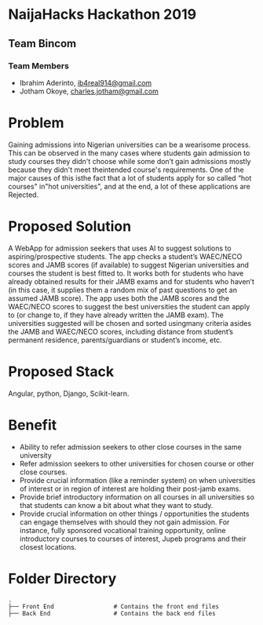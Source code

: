# NaijaHacks Hackathon 2019

## Team Bincom

### Team Members

- Ibrahim Aderinto, ib4real914@gmail.com
- Jotham Okoye, charles.jotham@gmail.com

# Problem

Gaining admissions into Nigerian universities can be a wearisome process. This can be observed in the many cases where students gain admission to study courses they didn't choose while some don’t gain admissions mostly because they didn't meet theintended course's requirements. One of the major causes of this isthe fact that a lot of students apply for so called “hot courses" in"hot universities", and at the end, a lot of these applications are Rejected.

# Proposed Solution

A WebApp for admission seekers that uses AI to suggest solutions to aspiring/prospective students. The app checks a student’s WAEC/NECO scores and JAMB scores (if available) to suggest Nigerian universities and courses the student is best fitted to. It works both for students who have already obtained results for their JAMB exams and for students who haven’t (in this case, it supplies them a random mix of past questions to get an assumed JAMB score). The app uses both the JAMB scores and the 
WAEC/NECO scores to suggest the best universities the student can apply to (or change to, if they have already written the JAMB exam). The universities suggested will be chosen and sorted usingmany criteria asides the JAMB and WAEC/NECO scores, including distance from student’s permanent residence, parents/guardians or student’s income, etc.

# Proposed Stack

Angular, python, Django, Scikit-learn.

# Benefit

- Ability to refer admission seekers to other close courses in the same university
- Refer admission seekers to other universities for chosen course or other close courses.
- Provide crucial information (like a reminder system) on when universities of interest or in region of interest are holding their post-jamb exams.
- Provide brief introductory information on all courses in all universities so that students can know a bit about what they want to study. 
- Provide crucial information on other things / opportunities the students can engage themselves with should they not gain admission. For instance, fully sponsored vocational training opportunity, online introductory courses to courses of interest, Jupeb programs and their closest locations.

# Folder Directory

    .
    ├── Front End                 # Contains the front end files
    ├── Back End                  # Contains the back end files
